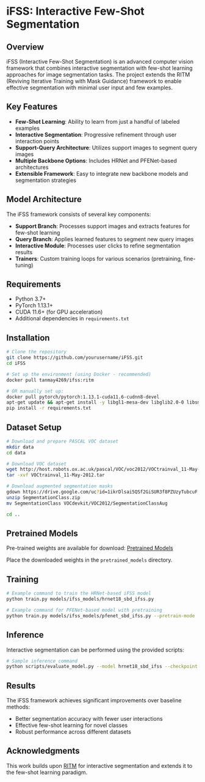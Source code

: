 # iFSS: Interactive Few-Shot Segmentation

## Overview

iFSS (Interactive Few-Shot Segmentation) is an advanced computer vision framework that combines interactive segmentation with few-shot learning approaches for image segmentation tasks. The project extends the RITM (Reviving Iterative Training with Mask Guidance) framework to enable effective segmentation with minimal user input and few examples.

## Key Features

- **Few-Shot Learning**: Ability to learn from just a handful of labeled examples
- **Interactive Segmentation**: Progressive refinement through user interaction points
- **Support-Query Architecture**: Utilizes support images to segment query images
- **Multiple Backbone Options**: Includes HRNet and PFENet-based architectures
- **Extensible Framework**: Easy to integrate new backbone models and segmentation strategies

## Model Architecture

The iFSS framework consists of several key components:

- **Support Branch**: Processes support images and extracts features for few-shot learning
- **Query Branch**: Applies learned features to segment new query images
- **Interactive Module**: Processes user clicks to refine segmentation results
- **Trainers**: Custom training loops for various scenarios (pretraining, fine-tuning)

## Requirements

- Python 3.7+
- PyTorch 1.13.1+
- CUDA 11.6+ (for GPU acceleration)
- Additional dependencies in `requirements.txt`

## Installation

```bash
# Clone the repository
git clone https://github.com/yourusername/iFSS.git
cd iFSS

# Set up the environment (using Docker - recommended)
docker pull tanmay4269/ifss:ritm

# OR manually set up:
docker pull pytorch/pytorch:1.13.1-cuda11.6-cudnn8-devel
apt-get update && apt-get install -y libgl1-mesa-dev libglib2.0-0 libsm6 libxrender1 libxext6
pip install -r requirements.txt
```

## Dataset Setup

```bash
# Download and prepare PASCAL VOC dataset
mkdir data
cd data

# Download VOC dataset
wget http://host.robots.ox.ac.uk/pascal/VOC/voc2012/VOCtrainval_11-May-2012.tar
tar -xvf VOCtrainval_11-May-2012.tar

# Download augmented segmentation masks
gdown https://drive.google.com/uc?id=1ikrDlsai5QSf2GiSUR3f8PZUzyTubcuF
unzip SegmentationClass.zip
mv SegmentationClass VOCdevkit/VOC2012/SegmentationClassAug

cd ..
```

## Pretrained Models

Pre-trained weights are available for download:
[Pretrained Models](https://onedrive.live.com/?authkey=%21AMkPimlmClRvmpw&id=F7FD0B7F26543CEB%21112&cid=F7FD0B7F26543CEB&parId=root&parQt=sharedby&o=OneUp)

Place the downloaded weights in the `pretrained_models` directory.

## Training

```bash
# Example command to train the HRNet-based iFSS model
python train.py models/ifss_models/hrnet18_sbd_ifss.py

# Example command for PFENet-based model with pretraining
python train.py models/ifss_models/pfenet_sbd_ifss.py --pretrain-mode
```

## Inference

Interactive segmentation can be performed using the provided scripts:

```bash
# Sample inference command
python scripts/evaluate_model.py --model hrnet18_sbd_ifss --checkpoint /path/to/checkpoint
```

## Results

The iFSS framework achieves significant improvements over baseline methods:
- Better segmentation accuracy with fewer user interactions
- Effective few-shot learning for novel classes
- Robust performance across different datasets

## Acknowledgments

This work builds upon [RITM](https://github.com/SamsungLabs/ritm_interactive_segmentation) for interactive segmentation and extends it to the few-shot learning paradigm.
